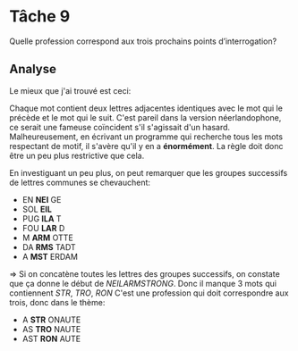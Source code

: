  # Tâche 9
 
 Quelle profession correspond aux trois prochains points d’interrogation?
 
 ## Analyse
 
 Le mieux que j'ai trouvé est ceci:
 
Chaque mot contient deux lettres adjacentes identiques avec le mot qui le précède et le mot qui le suit. C'est pareil dans la version néerlandophone, ce serait une fameuse coïncident s'il s'agissait d'un hasard.
Malheureusement, en écrivant un programme qui recherche tous les mots respectant de motif, il s'avère qu'il y en a **énormément**. La règle doit donc être un peu plus restrictive que cela.

En investiguant un peu plus, on peut remarquer que les groupes successifs de lettres communes se chevauchent:
* EN **NEI** GE
* SOL **EIL**
* PUG **ILA** T
* FOU **LAR** D
* M **ARM** OTTE
* DA **RMS** TADT
* A **MST** ERDAM

=> Si on concatène toutes les lettres des groupes successifs, on constate que ça donne le début de *NEILARMSTRONG*. Donc il manque 3 mots qui contiennent *STR*, *TRO*, *RON*
C'est une profession qui doit correspondre aux trois, donc dans le thème:
* A **STR** ONAUTE
* AS **TRO** NAUTE
* AST **RON** AUTE
